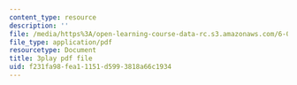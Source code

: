 ```yaml
---
content_type: resource
description: ''
file: /media/https%3A/open-learning-course-data-rc.s3.amazonaws.com/6-00sc-introduction-to-computer-science-and-programming-spring-2011/f231fa98fea11151d5993818a66c1934_6wTuOMgTrU4.pdf
file_type: application/pdf
resourcetype: Document
title: 3play pdf file
uid: f231fa98-fea1-1151-d599-3818a66c1934
---
```

